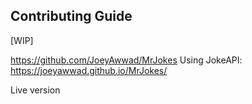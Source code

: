 ## Contributing Guide
[WIP]

https://github.com/JoeyAwwad/MrJokes 
Using JokeAPI: https://joeyawwad.github.io/MrJokes/

Live version
